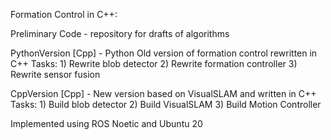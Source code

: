 Formation Control in C++:

Preliminary Code - repository for drafts of algorithms

PythonVersion [Cpp] - Python Old version of formation control rewritten in C++
	Tasks:
	1) Rewrite blob detector
	2) Rewrite formation controller 
	3) Rewrite sensor fusion
	
CppVersion [Cpp] - New version based on VisualSLAM and written in C++
	Tasks:
	1) Build blob detector
	2) Build VisualSLAM
	3) Build Motion Controller 

Implemented using ROS Noetic and Ubuntu 20

